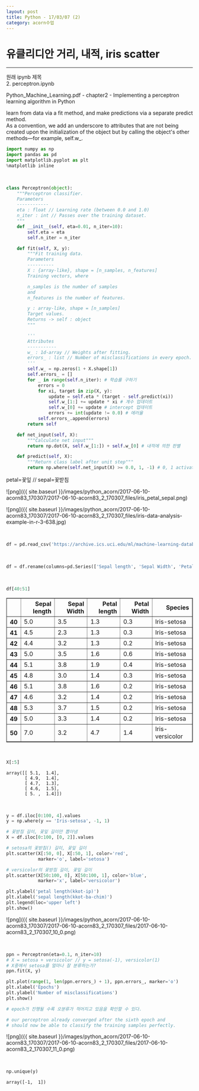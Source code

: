 ```yaml
---
layout: post
title: Python - 17/03/07 (2)
category: acorn수업
---
```


# 유클리디안 거리, 내적, iris scatter

---

원래 ipynb 제목  
2. perceptron.ipynb  

Python_Machine_Learning.pdf - chapter2 - Implementing a perceptron learning algorithm in Python  

learn from data via a
fit method, and make predictions via a separate predict method.  
As a convention,
we add an underscore to attributes that are not being created upon the initialization
of the object but by calling the object's other methods—for example, self.w_.  


```python
import numpy as np
import pandas as pd
import matplotlib.pyplot as plt
%matplotlib inline
```

<br>

```python
class Perceptron(object):
    """Perceptron classifier.
    Parameters
    ------------
    eta : float // Learning rate (between 0.0 and 1.0)
    n_iter : int // Passes over the training dataset.
    """
    def __init__(self, eta=0.01, n_iter=10):
        self.eta = eta
        self.n_iter = n_iter

    def fit(self, X, y):
        """Fit training data.
        Parameters
        ----------
        X : {array-like}, shape = [n_samples, n_features]
        Training vectors, where

        n_samples is the number of samples
        and
        n_features is the number of features.

        y : array-like, shape = [n_samples]
        Target values.
        Returns -> self : object
        """

        '''
        Attributes
        -----------
        w_ : 1d-array // Weights after fitting.
        errors_ : list // Number of misclassifications in every epoch.
        '''
        self.w_ = np.zeros(1 + X.shape[1])
        self.errors_ = []
        for _ in range(self.n_iter): # 학습률 구하기
            errors = 0
            for xi, target in zip(X, y):
                update = self.eta * (target - self.predict(xi))
                self.w_[1:] += update * xi # 계수 업데이트
                self.w_[0] += update # intercept 업데이트
                errors += int(update != 0.0) # 에러율
            self.errors_.append(errors)
        return self

    def net_input(self, X):
        """Calculate net input"""
        return np.dot(X, self.w_[1:]) + self.w_[0] # 내적에 의한 판별

    def predict(self, X):
        """Return class label after unit step"""
        return np.where(self.net_input(X) >= 0.0, 1, -1) # 0, 1 activation 함수
```

petal=꽃잎 // sepal=꽃받침  

![png]({{ site.baseurl }}/images/python_acorn/2017-06-10-acorn83_170307/2017-06-10-acorn83_2_170307_files/iris_petal_sepal.png)  

![png]({{ site.baseurl }}/images/python_acorn/2017-06-10-acorn83_170307/2017-06-10-acorn83_2_170307_files/iris-data-analysis-example-in-r-3-638.jpg)  

<br>

```python
df = pd.read_csv('https://archive.ics.uci.edu/ml/machine-learning-databases/iris/iris.data', header=None)
```

<br>

```python
df = df.rename(columns=pd.Series(['Sepal length', 'Sepal Width', 'Petal length', 'Petal Width', 'Species']))
```

<br>

```python
df[40:51]
```




<div>
<table border="1" class="dataframe">
  <thead>
    <tr style="text-align: right;">
      <th></th>
      <th>Sepal length</th>
      <th>Sepal Width</th>
      <th>Petal length</th>
      <th>Petal Width</th>
      <th>Species</th>
    </tr>
  </thead>
  <tbody>
    <tr>
      <th>40</th>
      <td>5.0</td>
      <td>3.5</td>
      <td>1.3</td>
      <td>0.3</td>
      <td>Iris-setosa</td>
    </tr>
    <tr>
      <th>41</th>
      <td>4.5</td>
      <td>2.3</td>
      <td>1.3</td>
      <td>0.3</td>
      <td>Iris-setosa</td>
    </tr>
    <tr>
      <th>42</th>
      <td>4.4</td>
      <td>3.2</td>
      <td>1.3</td>
      <td>0.2</td>
      <td>Iris-setosa</td>
    </tr>
    <tr>
      <th>43</th>
      <td>5.0</td>
      <td>3.5</td>
      <td>1.6</td>
      <td>0.6</td>
      <td>Iris-setosa</td>
    </tr>
    <tr>
      <th>44</th>
      <td>5.1</td>
      <td>3.8</td>
      <td>1.9</td>
      <td>0.4</td>
      <td>Iris-setosa</td>
    </tr>
    <tr>
      <th>45</th>
      <td>4.8</td>
      <td>3.0</td>
      <td>1.4</td>
      <td>0.3</td>
      <td>Iris-setosa</td>
    </tr>
    <tr>
      <th>46</th>
      <td>5.1</td>
      <td>3.8</td>
      <td>1.6</td>
      <td>0.2</td>
      <td>Iris-setosa</td>
    </tr>
    <tr>
      <th>47</th>
      <td>4.6</td>
      <td>3.2</td>
      <td>1.4</td>
      <td>0.2</td>
      <td>Iris-setosa</td>
    </tr>
    <tr>
      <th>48</th>
      <td>5.3</td>
      <td>3.7</td>
      <td>1.5</td>
      <td>0.2</td>
      <td>Iris-setosa</td>
    </tr>
    <tr>
      <th>49</th>
      <td>5.0</td>
      <td>3.3</td>
      <td>1.4</td>
      <td>0.2</td>
      <td>Iris-setosa</td>
    </tr>
    <tr>
      <th>50</th>
      <td>7.0</td>
      <td>3.2</td>
      <td>4.7</td>
      <td>1.4</td>
      <td>Iris-versicolor</td>
    </tr>
  </tbody>
</table>
</div>


<br>

```python
X[:5]
```




    array([[ 5.1,  1.4],
           [ 4.9,  1.4],
           [ 4.7,  1.3],
           [ 4.6,  1.5],
           [ 5. ,  1.4]])


<br>

```python
y = df.iloc[0:100, 4].values
y = np.where(y == 'Iris-setosa', -1, 1)

# 꽃받침 길이, 꽃잎 길이만 뽑아냄
X = df.iloc[0:100, [0, 2]].values

# setosa의 꽃받침() 길이, 꽃잎 길이
plt.scatter(X[:50, 0], X[:50, 1], color='red',
            marker='o', label='setosa')

# versicolor의 꽃받침 길이, 꽃잎 길이
plt.scatter(X[50:100, 0], X[50:100, 1], color='blue',
            marker='x', label='versicolor')

plt.ylabel('petal length(kkot-ip)')
plt.xlabel('sepal length(kkot-ba-chim)')
plt.legend(loc='upper left')
plt.show()
```


![png]({{ site.baseurl }}/images/python_acorn/2017-06-10-acorn83_170307/2017-06-10-acorn83_2_170307_files/2017-06-10-acorn83_2_170307_10_0.png)

<br>

```python
ppn = Perceptron(eta=0.1, n_iter=10)
# X = setosa + versicolor // y = setosa(-1), versicolor(1)
# X중에서 setosa를 얼마나 잘 분류하는가?
ppn.fit(X, y)

plt.plot(range(1, len(ppn.errors_) + 1), ppn.errors_, marker='o')
plt.xlabel('Epochs')
plt.ylabel('Number of misclassifications')
plt.show()

# epoch가 진행될 수록 오분류가 적어지고 있음을 확인할 수 있다.

# our perceptron already converged after the sixth epoch and
# should now be able to classify the training samples perfectly.
```


![png]({{ site.baseurl }}/images/python_acorn/2017-06-10-acorn83_170307/2017-06-10-acorn83_2_170307_files/2017-06-10-acorn83_2_170307_11_0.png)

<br>

```python
np.unique(y)
```




    array([-1,  1])
